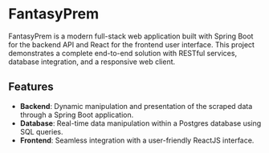 # FantasyPrem

FantasyPrem is a modern full-stack web application built with Spring Boot for the backend API and React for the frontend user interface. This project demonstrates a complete end-to-end solution with RESTful services, database integration, and a responsive web client.

## Features

- **Backend**: Dynamic manipulation and presentation of the scraped data through a Spring Boot application.
- **Database**: Real-time data manipulation within a Postgres database using SQL queries.
- **Frontend**: Seamless integration with a user-friendly ReactJS interface.
